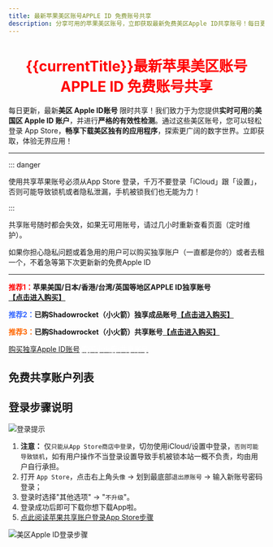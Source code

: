 ```yaml
---
title: 最新苹果美区账号APPLE ID 免费账号共享
description: 分享可用的苹果美区账号，立即获取最新免费美区Apple ID共享账号！每日更新并亲测验证可用性，确保您能轻松下载美区App Store独占应用。请查阅使用说明，共同维护账号可用性。
---
```


<script setup>
import { ref, onMounted } from 'vue'; // 引入 ref 和 onMounted
import axios from 'axios';
import { ElMessage } from 'element-plus'
import accountsList from '../components/free-accounts/accountsList.vue'

const getCurrentYearMonth = () => {
  const now = new Date();
  const year = now.getFullYear();
  const month = now.getMonth() + 1;
  return `${year}年${month < 10 ? '' : ''}${month}月`;
};

const currentTitle = ref(getCurrentYearMonth());


// 初始数据，这些是基础的账号和密码，不包含时间
const initialAccounts = [
  { account: 'yunxinqianao@163.com', password: '6EWYPpZWX8',status: '正常' },
  { account: 'maryamwkebrooksdtt@gmail.com', password: 'Qv8hZahrR4',status: '正常' },
  { account: 'abnercathy1269@gmail.com', password: '6WgdJDtxU8',status: '正常' },
  { account: 'charlesbfpriveraxdx@gmail.com', password: 'TDsYV59Wnqfz',status: '正常'  },
  { account: 'toddcopthorne@mail.com', password: 'CwF@FAM6',status: '正常'  },
  { account: 'WeaverJohn6J5D34@uymail.com', password: '2GhcBeH6Br' ,status: '正常' },
  { account: 'jirepa9677@virtuxis.com', password: 'G2vkspZ2aY' ,status: '正常' },
  // ... 可以添加更多初始账号
];

// 用于在模板中渲染的响应式账号列表，包含 updateTime
const accounts = ref([]);
const isLoading = ref(false);

const LAST_UPDATE_TIME_KEY = 'lastAppleIdUpdateTime'; // localStorage 存储上次更新的时间戳
const STORED_ACCOUNTS_KEY = 'storedAppleIdAccounts'; // localStorage 存储已生成时间的账号列表

/**
 * 获取一个在指定天数范围内的随机日期时间
 * @param {number} daysAgo - 随机时间距离当前的最大天数
 * @returns {Date} 随机生成的日期对象
 */
const getRandomRecentTime = (daysAgo) => {
  const now = new Date();
  const targetDate = new Date(now.getTime() - daysAgo * 24 * 60 * 60 * 1000); // daysAgo 天前的日期

  // 随机生成一个介于 targetDate 和 now 之间的毫秒数
  const randomMs = targetDate.getTime() + Math.random() * (now.getTime() - targetDate.getTime());
  const randomDate = new Date(randomMs);

  // 确保时间在上午12点（0点，即午夜）到晚上24点（23点，即午夜前）之间
  const randomHour = Math.floor(Math.random() * 24); // 0-23
  const randomMinute = Math.floor(Math.random() * 60); // 0-59
  const randomSecond = Math.floor(Math.random() * 60); // 0-59

  randomDate.setHours(randomHour);
  randomDate.setMinutes(randomMinute);
  randomDate.setSeconds(randomSecond);

  return randomDate;
};

/**
 * 格式化日期时间为 YYYY-MM-DD HH:mm:ss
 * @param {Date} date - 日期对象
 * @returns {string} 格式化后的日期时间字符串
 */
const formatDateTime = (date) => {
  const year = date.getFullYear();
  const month = String(date.getMonth() + 1).padStart(2, '0');
  const day = String(date.getDate()).padStart(2, '0');
  const hours = String(date.getHours()).padStart(2, '0');
  const minutes = String(date.getMinutes()).padStart(2, '0');
  const seconds = String(date.getSeconds()).padStart(2, '0');
  return `${year}-${month}-${day} ${hours}:${minutes}:${seconds}`;
};

/**
 * 生成并更新账号列表的时间，并存储到 localStorage
 */
const generateAndStoreAccounts = () => {
  accounts.value = initialAccounts.map(account => {
    // 随机选择最近1天或2天前的日期进行随机化
    const randomDaysAgo = Math.random() < 0.5 ? 1 : 2; // 50% 概率是1天前，50% 概率是2天前
    const randomDateTime = getRandomRecentTime(randomDaysAgo);
    return {
      ...account,
      updateTime: formatDateTime(randomDateTime)
    };
  });
  // 存储最新的更新时间戳和带有时间的账号列表
  localStorage.setItem(LAST_UPDATE_TIME_KEY, Date.now().toString());
  localStorage.setItem(STORED_ACCOUNTS_KEY, JSON.stringify(accounts.value));
};

// 从API获取额外账号数据
const fetchAdditionalAccounts = async () => {
  try {
    const urls = [
      'https://idshare001.me/node/getid.php?getid=1',
      'https://idshare001.me/node/getid.php?getid=2'
    ];
    
    const responses = await Promise.all(urls.map(url => axios.get(url)));
    return responses.flatMap(response => 
      response.data.map(item => ({
        account: item.username,
        password: item.password,
        status: item.status === 1 ? '正常' : '异常',
        updateTime: item.time,
        fromAPI: true
      }))
    );
  } catch (error) {
    console.error('获取额外账号失败:', error);
    return [];
  }
};

// 组件挂载时执行逻辑
onMounted(async () => {
  isLoading.value = true;
  
  // 1. 先加载本地账号
  const lastUpdateTime = localStorage.getItem(LAST_UPDATE_TIME_KEY);
  const storedAccounts = localStorage.getItem(STORED_ACCOUNTS_KEY);
  const sixHoursInMs = 6 * 60 * 60 * 1000; // 6小时的毫秒数

  if (lastUpdateTime && storedAccounts) {
    const lastUpdateTimestamp = parseInt(lastUpdateTime, 10);
    if (Date.now() - lastUpdateTimestamp > sixHoursInMs) {
      generateAndStoreAccounts();
    } else {
      try {
        const parsedStoredAccounts = JSON.parse(storedAccounts);
        if (parsedStoredAccounts.length === initialAccounts.length &&
            parsedStoredAccounts.every((sa, i) => sa.account === initialAccounts[i].account && sa.password === initialAccounts[i].password)) {
          accounts.value = parsedStoredAccounts;
        } else {
          console.warn('存储的账号列表与当前配置不匹配，重新生成时间。');
          generateAndStoreAccounts();
        }
      } catch (e) {
        console.error('解析存储的账号数据失败或数据不一致，重新生成。', e);
        generateAndStoreAccounts();
      }
    }
  } else {
    generateAndStoreAccounts();
  }

  // 2. 异步获取API账号数据
  try {
    const apiAccounts = await fetchAdditionalAccounts();
    if (apiAccounts.length > 0) {
      accounts.value = [...apiAccounts, ...accounts.value];
    }
  } catch (error) {
    console.error('API账号加载失败:', error);
  } finally {
    isLoading.value = false;
  }
});

/**
 * 遮掩邮箱账户前缀，保留前两个字符
 * @param {string} email - 原始邮箱地址
 * @returns {string} 遮掩后的邮箱地址
 */
const maskAccountPrefix = (email) => {
  const atIndex = email.indexOf('@');
  if (atIndex === -1) {
    return email; // 如果不是邮箱格式，直接返回
  }
  const prefix = email.substring(0, atIndex);
  const domain = email.substring(atIndex);

  if (prefix.length <= 2) {
    return email; // 前缀少于等于2个字符则不遮掩
  }

  const visiblePart = prefix.substring(0, 2);
  const maskedPart = '*'.repeat(prefix.length - 2);
  return visiblePart + maskedPart + domain;
};
</script>

<h1 style="text-align: center;"><span style="color: #ff0000;"><strong>{{currentTitle}}最新苹果美区账号 APPLE ID 免费账号共享</strong></span></h1>

每日更新，最新**美区 Apple ID账号** 限时共享！我们致力于为您提供**实时可用**的**美国区 Apple ID 账户**，并进行**严格的有效性检测**。通过这些美区账号，您可以轻松登录 App Store，**畅享下载美区独有的应用程序**，探索更广阔的数字世界。立即获取，体验无界应用！

---

::: danger 

 使用共享苹果账号必须从App Store 登录，千万不要登录「iCloud」跟「设置」，否则可能导致锁机或者隐私泄漏，手机被锁我们也无能为力！

:::

共享账号随时都会失效，如果无可用账号，请过几小时重新查看页面（定时维护）。

如果你担心隐私问题或着急用的用户可以购买独享账户（一直都是你的）或者去租一个，不着急等第下次更新新的免费Apple ID

---

<strong><span style="color: #ff0000;">推荐1：</span>苹果美国/日本/香港/台湾/英国等地区APPLE ID独享账号<span class="md-meta-i-c md-link"><a href="https://juzixp.top/" target="_blank" ><span class="md-plain">【点击进入购买】</span></a></span></strong>

<strong><span style="color: #3366ff;">推荐2：</span>已购Shadowrocket（小火箭）独享成品账号<span class="md-meta-i-c md-link"><a href="https://juzixp.top/buy/15" target="_blank" ><span class="md-plain">【点击进入购买】</span></a></span></strong>

<strong><span style="color: #ff6600;">推荐3：</span>已购Shadowrocket（小火箭）共享账号<span class="md-meta-i-c md-link md-expand"><a href="https://juzixp.top/buy/21" target="_blank" ><span class="md-plain">【点击进入购买】</span></a></span></strong>

<el-row :gutter="24">
    <el-col style="text-align: center;" :span="12" :xs="24">
      <a href="https://juzixp.top/" target="_blank" ><el-button color="#3366ff" :dark="isDark">购买独享Apple ID账号</el-button></a>
    </el-col>
    <el-col style="text-align: center;" :span="12" :xs="24">
      <a href="https://juzixp.top/buy/21" target="_blank" ><el-button style="color:#FFFFFF;" color="#ff6600" :dark="isDark">购买小火箭/共享账号</el-button></a>
    </el-col>
</el-row>

## 免费共享账户列表

<accountsList :accounts="accounts" :loading="isLoading" />


## 登录步骤说明
![登录提示](https://img.muooy.com/img/1/2025/06/27/685e58601efd5.webp)


1. **注意：** 仅`只能从App Store商店中登录`，切勿使用iCloud/设置中登录，`否则可能导致锁机`，如有用户操作不当登录设置导致手机被锁本站一概不负责，均由用户自行承担。
2. 打开 `App Store`，点击右上角头`像` → 划到最底部`退出原账号` → 输入新账号密码登录；
3. 登录时选择"其他选项" → "`不升级`"。
4. 登录成功后即可下载你想下载App啦。
5. [点此阅读苹果共享账户登录App Store步骤](/guide/apple-shared-id-login-app-store.html)

![美区Apple ID登录步骤](https://img.muooy.com/img/1/2025/06/27/685e4a49306cd.webp)

<style scoped>
/* 按钮通用样式 */
.copy-button {
  background-color: var(--vp-c-brand-1); /* VitePress 品牌色 */
  color: white;
  border: none;
  padding: 5px 8px; /* 调整内边距让按钮更紧凑 */
  border-radius: 4px;
  cursor: pointer;
  font-size: 0.9em;
  transition: background-color 0.2s ease-in-out;
  white-space: nowrap; /* 防止按钮文本换行 */
}

.copy-button:hover {
  background-color: var(--vp-c-brand-2);
}

.copy-button:active {
  background-color: var(--vp-c-brand-3);
}

/* 提高表格的可读性 */
.account-table {
  width: 100%;
  border-collapse: collapse;
  margin-bottom: 20px;
}

.account-table th,
.account-table td {
  border: 1px solid var(--vp-c-divider);
  padding: 8px;
  text-align: left;
}

.account-table th {
  background-color: var(--vp-c-bg-soft);
  font-weight: 600;
}

</style>
